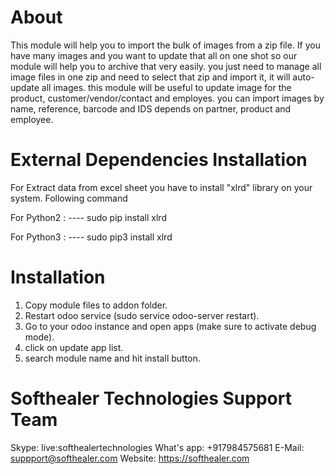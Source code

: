 About
============
This module will help you to import the bulk of images from a zip file. If you have many images and you want to update that all on one shot so our module will help you to archive that very easily. you just need to manage all image files in one zip and need to select that zip and import it, it will auto-update all images. this module will be useful to update image for the product, customer/vendor/contact and employes. you can import images by name, reference, barcode and IDS depends on partner, product and employee.


External Dependencies Installation  
======================================

For Extract data from excel sheet you have to install "xlrd" library on your system. Following command 

For Python2 : ----     sudo pip install xlrd

For Python3 : ----     sudo pip3 install xlrd



Installation
============
1) Copy module files to addon folder.
2) Restart odoo service (sudo service odoo-server restart).
3) Go to your odoo instance and open apps (make sure to activate debug mode).
4) click on update app list. 
5) search module name and hit install button.

Softhealer Technologies Support Team
=====================================
Skype: live:softhealertechnologies
What's app: +917984575681
E-Mail: suppport@softhealer.com
Website: https://softhealer.com
